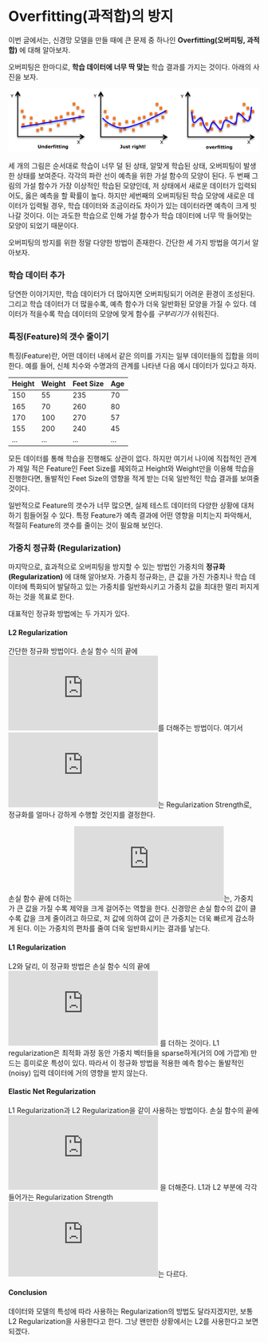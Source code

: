 ﻿# Overfitting(과적합)의 방지

이번 글에서는, 신경망 모델을 만들 때에 큰 문제 중 하나인 __Overfitting(오버피팅, 과적합)__ 에 대해 알아보자.

오버피팅은 한마디로, __학습 데이터에 너무 딱 맞는__ 학습 결과를 가지는 것이다. 아래의 사진을 보자.

![](../image/overfitting1.png)

세 개의 그림은 순서대로 학습이 너무 덜 된 상태, 알맞게 학습된 상태, 오버피팅이 발생한 상태를 보여준다. 각각의 파란 선이 예측을 위한 가설 함수의 모양이 된다. 두 번째 그림의 가설 함수가 가장 이상적인 학습된 모양인데, 저 상태에서 새로운 데이터가 입력되어도, 옳은 예측을 할 확률이 높다. 하지만 세번째의 오버피팅된 학습 모양에 새로운 데이터가 입력될 경우, 학습 데이터와 조금이라도 차이가 있는 데이터라면 예측이 크게 빗나갈 것이다. 이는 과도한 학습으로 인해 가설 함수가 학습 데이터에 너무 딱 들어맞는 모양이 되었기 때문이다.

오버피팅의 방지를 위한 정말 다양한 방법이 존재한다. 간단한 세 가지 방법을 여기서 알아보자.

### 학습 데이터 추가
당연한 이야기지만, 학습 데이터가 더 많아지면 오버피팅되기 어려운 환경이 조성된다. 그리고 학습 데이터가 더 많을수록, 예측 함수가 더욱 일반화된 모양을 가질 수 있다. 데이터가 적을수록 학습 데이터의 모양에 맞게 함수를 _구부리기가_ 쉬워진다.

### 특징(Feature)의 갯수 줄이기
특징(Feature)란, 어떤 데이터 내에서 같은 의미를 가지는 일부 데이터들의 집합을 의미한다. 예를 들어, 신체 치수와 수명과의 관계를 나타낸 다음 예시 데이터가 있다고 하자.

Height|Weight|Feet Size|Age
-|-|-|-
150|55|235|70
165|70|260|80
170|100|270|57
155|200|240|45
...|...|...|...

모든 데이터를 통해 학습을 진행해도 상관이 없다. 하지만 여기서 나이에 직접적인 관계가 제일 적은 Feature인 Feet Size를 제외하고 Height와 Weight만을 이용해 학습을 진행한다면, 돌발적인 Feet Size의 영향을 적게 받는 더욱 일반적인 학습 결과를 보여줄 것이다.

일반적으로 Feature의 갯수가 너무 많으면, 실제 테스트 데이터의 다양한 상황에 대처하기 힘들어질 수 있다. 특정 Feature가 예측 결과에 어떤 영향을 미치는지 파악해서, 적절히 Feature의 갯수를 줄이는 것이 필요해 보인다.

### 가중치 정규화 (Regularization)
마지막으로, 효과적으로 오버피팅을 방지할 수 있는 방법인 가중치의 __정규화 (Regularization)__ 에 대해 알아보자. 가중치 정규화는, 큰 값을 가진 가중치나 학습 데이터에 특화되어 발달하고 있는 가중치를 일반화시키고 가중치 값을 최대한 멀리 퍼지게 하는 것을 목표로 한다.

대표적인 정규화 방법에는 두 가지가 있다.

#### L2 Regularization
간단한 정규화 방법이다. 손실 함수 식의 끝에 ![](https://latex.codecogs.com/gif.latex?%5Cfrac%7B1%7D%7B2%7D%20%5Clambda%20w%5E2)를 더해주는 방법이다. 여기서 ![](https://latex.codecogs.com/gif.latex?%5Clambda)는 Regularization Strength로, 정규화를 얼마나 강하게 수행할 것인지를 결정한다.

손실 함수 끝에 더하는 ![](https://latex.codecogs.com/gif.latex?%5Cfrac%7B1%7D%7B2%7D%20%5Clambda%20w%5E2)는, 가중치가 큰 값을 가질 수록 제약을 크게 걸어주는 역할을 한다. 신경망은 손실 함수의 값이 클수록 값을 크게 줄이려고 하므로, 저 값에 의하여 값이 큰 가중치는 더욱 빠르게 감소하게 된다. 이는 가중치의 편차를 줄여 더욱 일반화시키는 결과를 낳는다.

#### L1 Regularization
L2와 달리, 이 정규화 방법은 손실 함수 식의 끝에 ![](https://latex.codecogs.com/gif.latex?%5Clambda%20%7Cw%7C) 를 더하는 것이다. L1 regularization은 최적화 과정 동안 가중치 벡터들을 sparse하게(거의 0에 가깝게) 만드는 흥미로운 특성이 있다. 따라서 이 정규화 방법을 적용한 예측 함수는 돌발적인(noisy) 입력 데이터에 거의 영향을 받지 않는다.

#### Elastic Net Regularization
L1 Regularization과 L2 Regularization을 같이 사용하는 방법이다. 손실 함수의 끝에 ![](https://latex.codecogs.com/gif.latex?%5Clambda%20_1%7Cw%7C%20&plus;%20%5Cfrac%7B1%7D%7B2%7D%20%5Clambda%20_2%20w%5E2) 을 더해준다. L1과 L2 부분에 각각 들어가는 Regularization Strength ![](https://latex.codecogs.com/gif.latex?%5Clambda)는 다르다.

#### Conclusion
데이터와 모델의 특성에 따라 사용하는 Regularization의 방법도 달라지겠지만, 보통 L2 Regularization을 사용한다고 한다. 그냥 왠만한 상황에서는 L2를 사용한다고 보면 되겠다.
